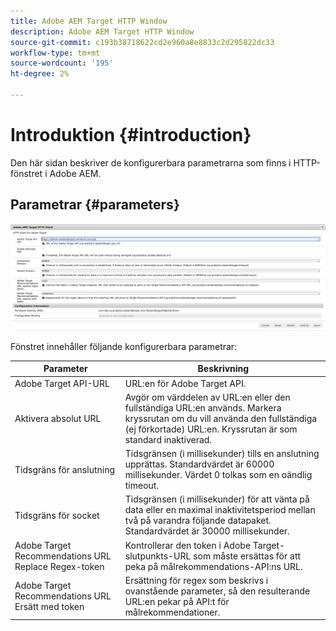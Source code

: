 ```yaml
---
title: Adobe AEM Target HTTP Window
description: Adobe AEM Target HTTP Window
source-git-commit: c193b38718622cd2e960a8e8833c2d295822dc33
workflow-type: tm+mt
source-wordcount: '195'
ht-degree: 2%

---
```



# Introduktion {#introduction}

Den här sidan beskriver de konfigurerbara parametrarna som finns i HTTP-fönstret i Adobe AEM.

## Parametrar {#parameters}

![Mål-HTTP-fönster](assets/httpwindow.png "Mål-HTTP-fönster")

Fönstret innehåller följande konfigurerbara parametrar:

| Parameter | Beskrivning |
|---|---|
| Adobe Target API-URL | URL:en för Adobe Target API. |
| Aktivera absolut URL | Avgör om värddelen av URL:en eller den fullständiga URL:en används. Markera kryssrutan om du vill använda den fullständiga (ej förkortade) URL:en. Kryssrutan är som standard inaktiverad. |
| Tidsgräns för anslutning | Tidsgränsen (i millisekunder) tills en anslutning upprättas. Standardvärdet är 60000 millisekunder. Värdet 0 tolkas som en oändlig timeout. |
| Tidsgräns för socket | Tidsgränsen (i millisekunder) för att vänta på data eller en maximal inaktivitetsperiod mellan två på varandra följande datapaket. Standardvärdet är 30000 millisekunder. |
| Adobe Target Recommendations URL Replace Regex-token | Kontrollerar den token i Adobe Target-slutpunkts-URL som måste ersättas för att peka på målrekommendations-API:ns URL. |
| Adobe Target Recommendations URL Ersätt med token | Ersättning för regex som beskrivs i ovanstående parameter, så den resulterande URL:en pekar på API:t för målrekommendationer. |
